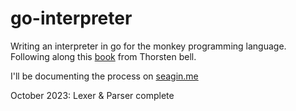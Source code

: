 # go-interpreter
Writing an interpreter in go for the monkey programming language.
Following along this [book](https://interpreterbook.com/) from Thorsten bell.

I'll be documenting the process on [seagin.me](https://www.seagin.me/2023/october)

October 2023: Lexer & Parser complete
